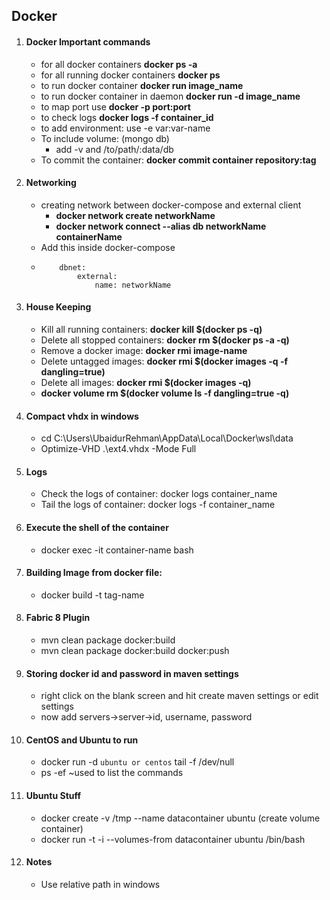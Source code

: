 ## Docker

1. #### Docker Important commands
    - for all docker containers **docker ps -a**
    - for all running docker containers **docker ps**
    - to run docker container **docker run image_name**
    - to run docker container in daemon **docker run -d image_name**
    - to map port use **docker -p port:port**
    - to check logs **docker logs -f container_id**
    - to add environment: use -e var:var-name
    - To include volume: (mongo db)
        - add -v and /to/path/:data/db
    - To commit the container: **docker commit container repository:tag**
      
2. #### Networking
    - creating network between docker-compose and external client 
        - **docker network create networkName**
        - **docker network connect --alias db networkName containerName**
    - Add this inside docker-compose
    - ```
          dbnet:
              external: 
                  name: networkName
      ```
3. #### House Keeping
    - Kill all running containers: **docker kill $(docker ps -q)**
    - Delete all stopped containers: **docker rm $(docker ps -a -q)**
    - Remove a docker image: **docker rmi image-name**
    - Delete untagged images: **docker rmi $(docker images -q -f dangling=true)**
    - Delete all images: **docker rmi $(docker images -q)**
    - **docker volume rm $(docker volume ls -f dangling=true -q)**
    
4. #### Compact vhdx in windows
    - cd C:\Users\UbaidurRehman\AppData\Local\Docker\wsl\data
    - Optimize-VHD .\ext4.vhdx -Mode Full

5.  #### Logs
    - Check the logs of container: docker logs container_name
    - Tail the logs of container: docker logs -f container_name

6. #### Execute the shell of the container
    - docker exec -it container-name bash

7. #### Building Image from docker file:
    - docker build -t tag-name

8. #### Fabric 8 Plugin
    - mvn clean package docker:build
    - mvn clean package docker:build docker:push

9. #### Storing docker id and password in maven settings
    - right click on the blank screen and hit create maven settings or edit settings
    - now add servers->server->id, username, password
    
10. #### CentOS and Ubuntu to run
    - docker run -d `ubuntu or centos` tail -f /dev/null
    - ps -ef ~used to list the commands

11. #### Ubuntu Stuff
    - docker create -v /tmp --name datacontainer ubuntu (create volume container)
    - docker run -t -i --volumes-from datacontainer ubuntu /bin/bash

12. #### Notes
    - Use relative path in windows
